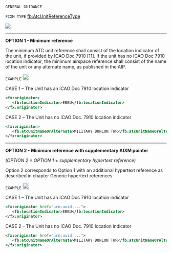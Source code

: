 `GENERAL GUIDANCE`

`FIXM TYPE` [fb:AtcUnitReferenceType](https://www.fixm.aero/releases/FIXM-4.2.0/doc/schema_documentation/Fixm_AtcUnitReferenceType.html#Link10)

<img src="https://github.com/hlepori/fixm_test/blob/master/media/AtcUnitReferenceType.png">

***

**OPTION 1 - Minimum reference**

The minimum ATC unit reference shall consist of the location indicator
of the unit, if provided by ICAO Doc 7910 \[11\]. If the unit has no
ICAO Doc 7910 location indicator, the minimum airspace reference shall
consist of the name of the unit or any alternate name, as published in
the AIP.

`EXAMPLE` <img src="https://github.com/hlepori/fixm_test/blob/master/media/ok.png" width="20" height="20" />

CASE 1 – The Unit has an ICAO Doc 7910 location indicator

```xml
<fx:originator>
   <fb:locationIndicator>EBBU</fb:locationIndicator>
</fx:originator>
```

CASE 2 – The Unit has no ICAO Doc. 7910 location indicator

```xml
<fx:originator>
   <fb:atcUnitNameOrAlternate>MILITARY DONLON TWR</fb:atcUnitNameOrAlternate>
</fx:originator>
```

***

**OPTION 2 - Minimum reference with supplementary AIXM pointer**

*(OPTION 2 = OPTION 1 + supplementary hypertext reference)*

Option 2 corresponds to Option 1 with an additional hypertext reference
as described in chapter Generic hypertext references.

`EXAMPLE` <img src="https://github.com/hlepori/fixm_test/blob/master/media/ok.png" width="20" height="20" />

CASE 1 – The Unit has an ICAO Doc 7910 location indicator

```xml
<fx:originator href="urn:uuid:...">
   <fb:locationIndicator>EBBU</fb:locationIndicator>
</fx:originator>
```

CASE 2 – The Unit has no ICAO Doc. 7910 location indicator

```xml
<fx:originator href="urn:uuid:...">
   <fb:atcUnitNameOrAlternate>MILITARY DONLON TWR</fb:atcUnitNameOrAlternate>
</fx:originator>
```